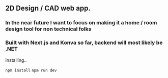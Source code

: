 ## 2D Design / CAD web app. 
### In the near future I want to focus on making it a home / room design tool for non technical folks
### Built with Next.js and Konva so far, backend will most likely be .NET

Installing..

`npm install`
`npm run dev`
